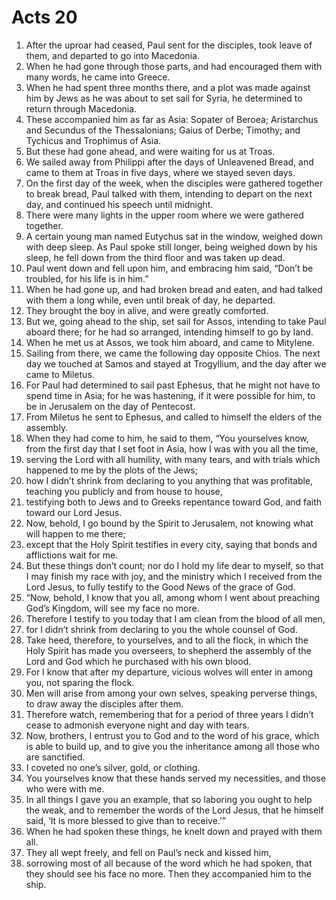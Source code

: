 ﻿
# Acts 20
1. After the uproar had ceased, Paul sent for the disciples, took leave of them, and departed to go into Macedonia. 
2. When he had gone through those parts, and had encouraged them with many words, he came into Greece. 
3. When he had spent three months there, and a plot was made against him by Jews as he was about to set sail for Syria, he determined to return through Macedonia. 
4. These accompanied him as far as Asia: Sopater of Beroea; Aristarchus and Secundus of the Thessalonians; Gaius of Derbe; Timothy; and Tychicus and Trophimus of Asia. 
5. But these had gone ahead, and were waiting for us at Troas. 
6. We sailed away from Philippi after the days of Unleavened Bread, and came to them at Troas in five days, where we stayed seven days. 
7. On the first day of the week, when the disciples were gathered together to break bread, Paul talked with them, intending to depart on the next day, and continued his speech until midnight. 
8. There were many lights in the upper room where we were gathered together. 
9. A certain young man named Eutychus sat in the window, weighed down with deep sleep. As Paul spoke still longer, being weighed down by his sleep, he fell down from the third floor and was taken up dead. 
10. Paul went down and fell upon him, and embracing him said, “Don’t be troubled, for his life is in him.” 
11. When he had gone up, and had broken bread and eaten, and had talked with them a long while, even until break of day, he departed. 
12. They brought the boy in alive, and were greatly comforted. 
13. But we, going ahead to the ship, set sail for Assos, intending to take Paul aboard there; for he had so arranged, intending himself to go by land. 
14. When he met us at Assos, we took him aboard, and came to Mitylene. 
15. Sailing from there, we came the following day opposite Chios. The next day we touched at Samos and stayed at Trogyllium, and the day after we came to Miletus. 
16. For Paul had determined to sail past Ephesus, that he might not have to spend time in Asia; for he was hastening, if it were possible for him, to be in Jerusalem on the day of Pentecost. 
17. From Miletus he sent to Ephesus, and called to himself the elders of the assembly. 
18. When they had come to him, he said to them, “You yourselves know, from the first day that I set foot in Asia, how I was with you all the time, 
19. serving the Lord with all humility, with many tears, and with trials which happened to me by the plots of the Jews; 
20. how I didn’t shrink from declaring to you anything that was profitable, teaching you publicly and from house to house, 
21. testifying both to Jews and to Greeks repentance toward God, and faith toward our Lord Jesus. 
22. Now, behold, I go bound by the Spirit to Jerusalem, not knowing what will happen to me there; 
23. except that the Holy Spirit testifies in every city, saying that bonds and afflictions wait for me. 
24. But these things don’t count; nor do I hold my life dear to myself, so that I may finish my race with joy, and the ministry which I received from the Lord Jesus, to fully testify to the Good News of the grace of God. 
25. “Now, behold, I know that you all, among whom I went about preaching God’s Kingdom, will see my face no more. 
26. Therefore I testify to you today that I am clean from the blood of all men, 
27. for I didn’t shrink from declaring to you the whole counsel of God. 
28. Take heed, therefore, to yourselves, and to all the flock, in which the Holy Spirit has made you overseers, to shepherd the assembly of the Lord and God which he purchased with his own blood. 
29. For I know that after my departure, vicious wolves will enter in among you, not sparing the flock. 
30. Men will arise from among your own selves, speaking perverse things, to draw away the disciples after them. 
31. Therefore watch, remembering that for a period of three years I didn’t cease to admonish everyone night and day with tears. 
32. Now, brothers, I entrust you to God and to the word of his grace, which is able to build up, and to give you the inheritance among all those who are sanctified. 
33. I coveted no one’s silver, gold, or clothing. 
34. You yourselves know that these hands served my necessities, and those who were with me. 
35. In all things I gave you an example, that so laboring you ought to help the weak, and to remember the words of the Lord Jesus, that he himself said, ‘It is more blessed to give than to receive.’” 
36. When he had spoken these things, he knelt down and prayed with them all. 
37. They all wept freely, and fell on Paul’s neck and kissed him, 
38. sorrowing most of all because of the word which he had spoken, that they should see his face no more. Then they accompanied him to the ship. 
